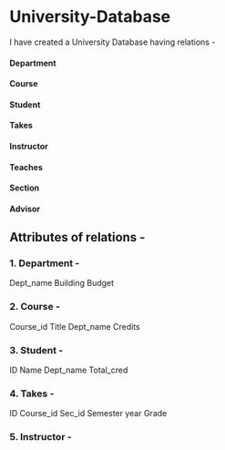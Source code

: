# University-Database
I have created a University Database having relations - 
#### Department
#### Course
#### Student
#### Takes
#### Instructor
#### Teaches
#### Section
#### Advisor

## Attributes of relations - 
### 1. Department - 
Dept_name
Building
Budget

### 2. Course - 
Course_id
Title
Dept_name
Credits

### 3. Student - 
ID
Name
Dept_name
Total_cred

### 4. Takes - 
ID
Course_id
Sec_id
Semester
year
Grade

### 5. Instructor - 
